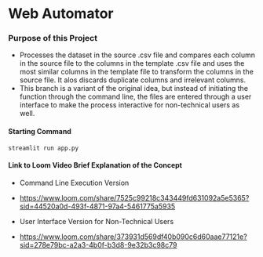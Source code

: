 # Web Automator

### Purpose of this Project 
+ Processes the dataset in the source .csv file and compares each column in the source file to the columns in the template .csv file and uses the most similar columns in the template file to transform the columns in the source file. It alos discards duplicate columns and irrelevant columns.
+ This branch is a variant of the original idea, but instead of initiating the function through the command line, the files are entered through a user interface to make the process interactive for non-technical users as well.

#### Starting Command
```streamlit run app.py```

#### Link to Loom Video Brief Explanation of the Concept
- Command Line Execution Version
+ https://www.loom.com/share/7525c99218c343449fd631092a5e5365?sid=44520a0d-493f-4871-97a4-5461775a5935

- User Interface Version for Non-Technical Users
+ https://www.loom.com/share/373931d569df40b090c6d60aae77121e?sid=278e79bc-a2a3-4b0f-b3d8-9e32b3c98c79